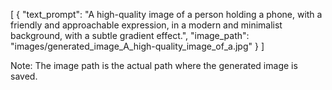 [
    {
        "text_prompt": "A high-quality image of a person holding a phone, with a friendly and approachable expression, in a modern and minimalist background, with a subtle gradient effect.",
        "image_path": "images/generated_image_A_high-quality_image_of_a.jpg"
    }
]

Note: The image path is the actual path where the generated image is saved.